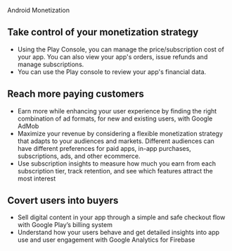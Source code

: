Android Monetization

## Take control of your monetization strategy
- Using the Play Console, you can manage the price/subscription cost of your app. You can also view your app's orders, issue refunds and manage subscriptions.
- You can use the Play console to review your app's financial data.
## Reach more paying customers 
- Earn more while enhancing your user experience by finding the right combination of ad formats, for new and existing users, with Google AdMob
- Maximize your revenue by considering a flexible monetization strategy that adapts to your audiences and markets. Different audiences can have different preferences for paid apps, in-app purchases, subscriptions, ads, and other ecommerce.
- Use subscription insights to measure how much you earn from each subscription tier, track retention, and see which features attract the most interest
## Covert users into buyers
- Sell digital content in your app through a simple and safe checkout flow with Google Play’s billing system
- Understand how your users behave and get detailed insights into app use and user engagement with Google Analytics for Firebase

